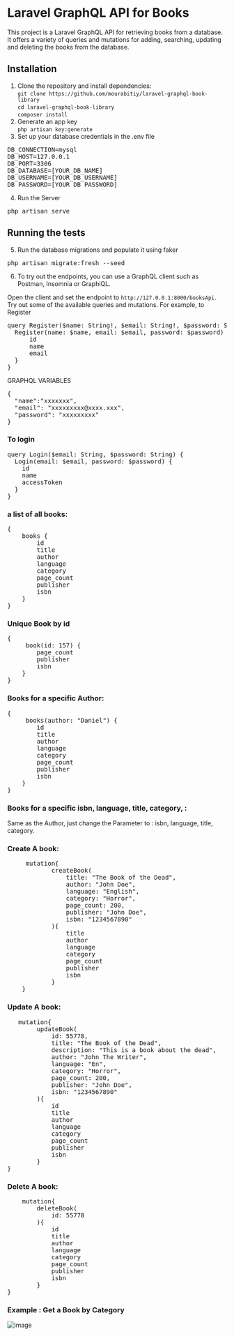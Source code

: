 # Laravel GraphQL API for Books

This project is a Laravel GraphQL API for retrieving books from a database. It offers a variety of queries and mutations for adding, searching, updating and deleting the books from the database.

## Installation

1. Clone the repository and install dependencies: <br>
   `git clone https://github.com/mourabitiy/laravel-graphql-book-library` <br>
   `cd laravel-graphql-book-library`<br>
   `composer install`<br>
2. Generate an app key <br>
   `php artisan key:generate` <br>
3. Set up your database credentials in the .env file<br>
<pre>
DB_CONNECTION=mysql
DB_HOST=127.0.0.1
DB_PORT=3306
DB_DATABASE=[YOUR_DB_NAME]
DB_USERNAME=[YOUR_DB_USERNAME]
DB_PASSWORD=[YOUR_DB_PASSWORD]
</pre>
4. Run the Server
<pre>php artisan serve</pre>
## Running the tests
5. Run the database migrations and populate it using faker
<pre>php artisan migrate:fresh --seed</pre>
6. To try out the endpoints, you can use a GraphQL client such as Postman, Insomnia or GraphiQL.

Open the client and set the endpoint to `http://127.0.0.1:8000/booksApi`.
Try out some of the available queries and mutations. For example, to Register

<pre>
query Register($name: String!, $email: String!, $password: String!) {
  Register(name: $name, email: $email, password: $password) {
      id
      name
      email
  }
}</pre>
GRAPHQL VARIABLES
<pre>
{
  "name":"xxxxxxx",
  "email": "xxxxxxxxx@xxxx.xxx",
  "password": "xxxxxxxxx"
}
</pre>
### To login ###
<pre>
query Login($email: String, $password: String) {
  Login(email: $email, password: $password) {
    id
    name
    accessToken
  }
}
</pre>
### a list of all books: ### 
<pre>{
    books {
        id
        title
        author
        language
        category
        page_count
        publisher
        isbn
    }
}</pre>
### Unique Book by id ### 
<pre>{
     book(id: 157) {
        page_count
        publisher
        isbn
    }
}
</pre>
### Books for a specific Author: ### 
<pre>{
     books(author: "Daniel") {
        id
        title
        author
        language
        category
        page_count
        publisher
        isbn
    }
}
</pre>

### Books for a specific isbn, language, title, category, : ### 
Same as the Author, just change the Parameter to : isbn, language, title, category.
### Create A book: ### 
<pre>
     mutation{
            createBook(
                title: "The Book of the Dead",
                author: "John Doe",
                language: "English",
                category: "Horror",
                page_count: 200,
                publisher: "John Doe",
                isbn: "1234567890"
            ){
                title
                author
                language
                category
                page_count
                publisher
                isbn
            }
    }</pre>
### Update A book: ### 
   <pre>
   mutation{
        updateBook(
            id: 55778,
            title: "The Book of the Dead",
            description: "This is a book about the dead",
            author: "John The Writer",
            language: "En",
            category: "Horror",
            page_count: 200,
            publisher: "John Doe",
            isbn: "1234567890"
        ){
            id
            title
            author
            language
            category
            page_count
            publisher
            isbn
        }
}</pre>
### Delete A book: ###
  <pre>
    mutation{
        deleteBook(
            id: 55778
        ){
            id
            title
            author
            language
            category
            page_count
            publisher
            isbn
        }
}</pre>

### Example : Get a Book by Category ###
![image](https://user-images.githubusercontent.com/65322052/210913983-7c9b7ad3-698d-4070-9a3d-fc2b92174f25.png)


